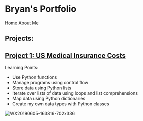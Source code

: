 # Bryan's Portfolio
[Home](README.md) [About Me](about.md)

## Projects:
## [Project 1: US Medical Insurance Costs](us-medical-insurance-costs.md)

Learning Points:
* Use Python functions
* Manage programs using control flow
* Store data using Python lists
* Iterate over lists of data using loops and list comprehensions
* Map data using Python dictionaries
* Create my own data types with Python classes

![WX20190605-163816-702x336](https://user-images.githubusercontent.com/79688274/110669100-f5315e00-8206-11eb-92f0-0dda31cec8c0.png)

      
